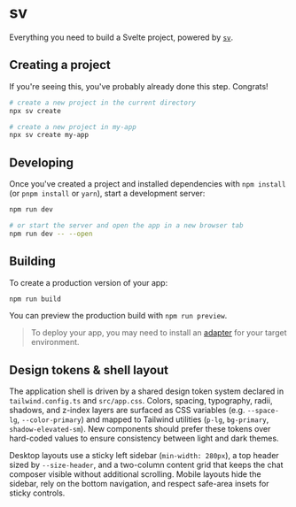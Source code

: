 # sv

Everything you need to build a Svelte project, powered by [`sv`](https://github.com/sveltejs/cli).

## Creating a project

If you're seeing this, you've probably already done this step. Congrats!

```sh
# create a new project in the current directory
npx sv create

# create a new project in my-app
npx sv create my-app
```

## Developing

Once you've created a project and installed dependencies with `npm install` (or `pnpm install` or `yarn`), start a development server:

```sh
npm run dev

# or start the server and open the app in a new browser tab
npm run dev -- --open
```

## Building

To create a production version of your app:

```sh
npm run build
```

You can preview the production build with `npm run preview`.

> To deploy your app, you may need to install an [adapter](https://svelte.dev/docs/kit/adapters) for your target environment.

## Design tokens & shell layout

The application shell is driven by a shared design token system declared in `tailwind.config.ts` and `src/app.css`. Colors, spacing, typography, radii, shadows, and z-index layers are surfaced as CSS variables (e.g. `--space-lg`, `--color-primary`) and mapped to Tailwind utilities (`p-lg`, `bg-primary`, `shadow-elevated-sm`). New components should prefer these tokens over hard-coded values to ensure consistency between light and dark themes.

Desktop layouts use a sticky left sidebar (`min-width: 280px`), a top header sized by `--size-header`, and a two-column content grid that keeps the chat composer visible without additional scrolling. Mobile layouts hide the sidebar, rely on the bottom navigation, and respect safe-area insets for sticky controls.
